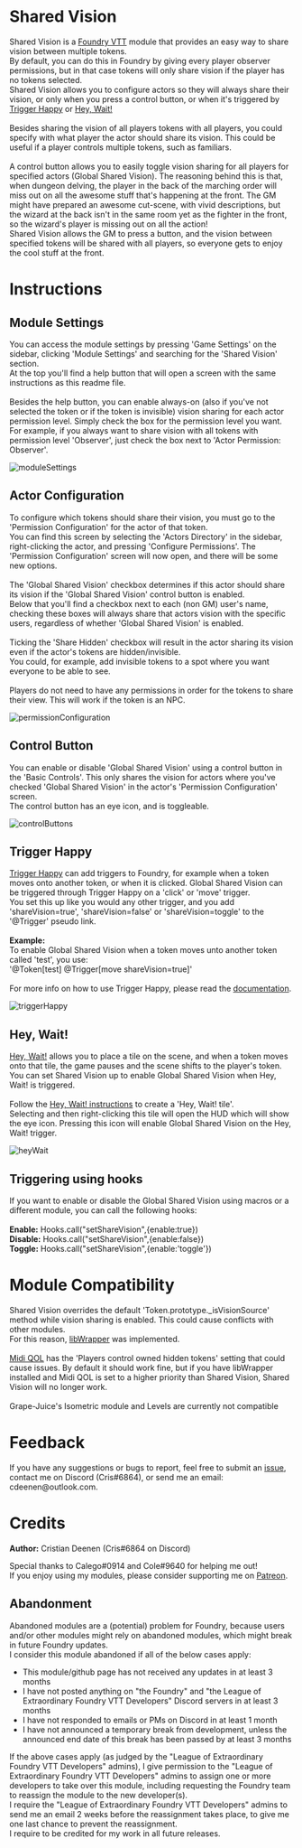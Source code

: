 <h1>Shared Vision</h1>
Shared Vision is a <a href="https://foundryvtt.com/">Foundry VTT</a> module that provides an easy way to share vision between multiple tokens.<br>
By default, you can do this in Foundry by giving every player observer permissions, but in that case tokens will only share vision if the player has no tokens selected.<br>
Shared Vision allows you to configure actors so they will always share their vision, or only when you press a control button, or when it's triggered by <a href="https://foundryvtt.com/packages/trigger-happy/">Trigger Happy</a> or <a href="https://foundryvtt.com/packages/hey-wait/">Hey, Wait!</a><br>
<br>
Besides sharing the vision of all players tokens with all players, you could specify with what player the actor should share its vision. This could be useful if a player controls multiple tokens, such as familiars.<br>
<br>
A control button allows you to easily toggle vision sharing for all players for specified actors (Global Shared Vision). The reasoning behind this is that, when dungeon delving, the player in the back of the marching order will miss out on all the awesome stuff that's happening at the front. The GM might have prepared an awesome cut-scene, with vivid descriptions, but the wizard at the back isn't in the same room yet as the fighter in the front, so the wizard's player is missing out on all the action!<br>
Shared Vision allows the GM to press a button, and the vision between specified tokens will be shared with all players, so everyone gets to enjoy the cool stuff at the front.<br>

<h1>Instructions</h1>

<h2>Module Settings</h2>
You can access the module settings by pressing 'Game Settings' on the sidebar, clicking 'Module Settings' and searching for the 'Shared Vision' section.<br>
At the top you'll find a help button that will open a screen with the same instructions as this readme file.<br>
<br>
Besides the help button, you can enable always-on (also if you've not selected the token or if the token is invisible) vision sharing for each actor permission level. 
Simply check the box for the permission level you want.<br>
For example, if you always want to share vision with all tokens with permission level 'Observer', just check the box next to 'Actor Permission: Observer'.

![moduleSettings](https://github.com/CDeenen/SharedVision/blob/master/img/examples/ModuleSettings.png)

<h2>Actor Configuration</h2>
To configure which tokens should share their vision, you must go to the 'Permission Configuration' for the actor of that token.<br>
You can find this screen by selecting the 'Actors Directory' in the sidebar, right-clicking the actor, and pressing 'Configure Permissions'.
The 'Permission Configuration' screen will now open, and there will be some new options.<br>
<br>
The 'Global Shared Vision' checkbox determines if this actor should share its vision if the 'Global Shared Vision' control button is enabled.<br>
Below that you'll find a checkbox next to each (non GM) user's name, checking these boxes will always share that actors vision with the specific users, 
regardless of whether 'Global Shared Vision' is enabled.<br>
<br>
Ticking the 'Share Hidden' checkbox will result in the actor sharing its vision even if the actor's tokens are hidden/invisible.<br>
You could, for example, add invisible tokens to a spot where you want everyone to be able to see.<br>
<br>
Players do not need to have any permissions in order for the tokens to share their view. This will work if the token is an NPC.<br>

![permissionConfiguration](https://github.com/CDeenen/SharedVision/blob/master/img/examples/PermissionConfiguration.png)

<h2>Control Button</h2>
You can enable or disable 'Global Shared Vision' using a control button in the 'Basic Controls'. This only shares the vision for actors where you've checked 'Global Shared Vision' in the actor's 'Permission Configuration' screen.<br>
The control button has an eye icon, and is toggleable.
        
![controlButtons](https://github.com/CDeenen/SharedVision/blob/master/img/examples/ControlButtons.png)

<h2>Trigger Happy</h2>
<a href="https://foundryvtt.com/packages/trigger-happy/">Trigger Happy</a> can add triggers to Foundry, for example when a token moves onto another token, or when it is clicked.
Global Shared Vision can be triggered through Trigger Happy on a 'click' or 'move' trigger.<br>
You set this up like you would any other trigger, and you add 'shareVision=true', 'shareVision=false' or 'shareVision=toggle' to the '@Trigger' pseudo link.<br>
<br>
<b>Example:</b><br>
To enable Global Shared Vision when a token moves unto another token called 'test', you use:<br>
'@Token[test] @Trigger[move shareVision=true]'<br>
<br>
For more info on how to use Trigger Happy, please read the <a href="https://github.com/League-of-Foundry-Developers/fvtt-module-trigger-happy/blob/master/README.md">documentation</a>.
        
![triggerHappy](https://github.com/CDeenen/SharedVision/blob/master/img/examples/TriggerHappy.png)

<h2>Hey, Wait!</h2>
<a href="https://foundryvtt.com/packages/hey-wait/">Hey, Wait!</a> allows you to place a tile on the scene, and when a token moves onto that tile, the game pauses and the scene shifts to the player's token.<br>
You can set Shared Vision up to enable Global Shared Vision when Hey, Wait! is triggered.<br>
<br>
Follow the <a href="https://github.com/1000nettles/hey-wait/blob/main/README.md">Hey, Wait! instructions</a> to create a 'Hey, Wait! tile'.<br>
Selecting and then right-clicking this tile will open the HUD which will show the eye icon. Pressing this icon will enable Global Shared Vision on the Hey, Wait! trigger.

![heyWait](https://github.com/CDeenen/SharedVision/blob/master/img/examples/HeyWait.png)

<h2>Triggering using hooks</h2>
If you want to enable or disable the Global Shared Vision using macros or a different module, you can call the following hooks:<br>
<br>
<b>Enable:</b> Hooks.call("setShareVision",{enable:true})<br>
<b>Disable:</b> Hooks.call("setShareVision",{enable:false})<br>
<b>Toggle:</b> Hooks.call("setShareVision",{enable:'toggle'})<br>

<h1>Module Compatibility</h1>
Shared Vision overrides the default 'Token.prototype._isVisionSource' method while vision sharing is enabled. This could cause conflicts with other modules.<br>
For this reason, <a href="https://foundryvtt.com/packages/lib-wrapper/">libWrapper</a> was implemented.<br>
<br>
<a href="https://foundryvtt.com/packages/midi-qol/">Midi QOL</a> has the 'Players control owned hidden tokens' setting that could cause issues. By default it should work fine, but if you have libWrapper installed and Midi QOL is set to a higher priority than Shared Vision, Shared Vision will no longer work.<br>
<br>
Grape-Juice's Isometric module and Levels are currently not compatible<br>

<h1>Feedback</h1>
If you have any suggestions or bugs to report, feel free to submit an <a href="https://github.com/CDeenen/SharedVision/issues">issue</a>, contact me on Discord (Cris#6864), or send me an email: cdeenen@outlook.com.

<h1>Credits</h1>
<b>Author:</b> Cristian Deenen (Cris#6864 on Discord)<br>

Special thanks to Calego#0914 and Cole#9640 for helping me out!
<br>
If you enjoy using my modules, please consider supporting me on <a href="https://www.patreon.com/materialfoundry">Patreon</a>.

## Abandonment
Abandoned modules are a (potential) problem for Foundry, because users and/or other modules might rely on abandoned modules, which might break in future Foundry updates.<br>
I consider this module abandoned if all of the below cases apply:
<ul>
  <li>This module/github page has not received any updates in at least 3 months</li>
  <li>I have not posted anything on "the Foundry" and "the League of Extraordinary Foundry VTT Developers" Discord servers in at least 3 months</li>
  <li>I have not responded to emails or PMs on Discord in at least 1 month</li>
  <li>I have not announced a temporary break from development, unless the announced end date of this break has been passed by at least 3 months</li>
</ul>
If the above cases apply (as judged by the "League of Extraordinary Foundry VTT Developers" admins), I give permission to the "League of Extraordinary Foundry VTT Developers" admins to assign one or more developers to take over this module, including requesting the Foundry team to reassign the module to the new developer(s).<br>
I require the "League of Extraordinary Foundry VTT Developers" admins to send me an email 2 weeks before the reassignment takes place, to give me one last chance to prevent the reassignment.<br>
I require to be credited for my work in all future releases.
